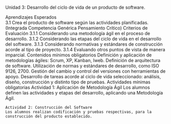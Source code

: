 Unidad 3: Desarrollo del ciclo de vida de un producto de software.

Aprendizajes Esperados	
    3.1 Crea el producto de software según las actividades planificadas. (Integrada Competencia Genérica Pensamiento Crítico)
Criterios de Evaluación	
    3.1.1 Considerando una metodología ágil en el proceso de desarrollo.
    3.1.2 Considerando las etapas del ciclo de vida en el desarrollo del software.
    3.1.3 Considerando normativas y estándares de construcción acorde al tipo de proyecto.
    3.1.4 Evaluando otros puntos de vista de manera imparcial.
Contenidos mínimos obligatorios
    Definición y aplicación de metodologías ágiles: Scrum, XP, Kanban, Iweb.
    Definición de arquitectura de software.
    Utilización de normas y estándares de desarrollo, como ISO 9126, 2700.
    Gestión del cambio y control del versiones con herramientas de apoyo.
    Desarrollo de tareas acorde al ciclo de vida seleccionado: análisis, diseño, construcción y distinto tipo de pruebas.
Actividades mínimas obligatorias
    Actividad 1: Aplicación de Metodología Ágil
    Los alumnos definen las actividades y etapas del desarrollo, aplicando una Metodología Ágil.

    Actividad 2: Construcción del Software
    Los alumnos realizan codificación y pruebas respectivas, para la construcción del producto establecido.